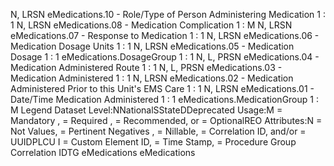 

N, LRSN
eMedications.10 - Role/Type of Person Administering Medication
1 : 1
N, LRSN
eMedications.08 - Medication Complication
1 : M
N, LRSN
eMedications.07 - Response to Medication
1 : 1
N, LRSN
eMedications.06 - Medication Dosage Units
1 : 1
N, LRSN
eMedications.05 - Medication Dosage
1 : 1
eMedications.DosageGroup
1 : 1
N, L, PRSN
eMedications.04 - Medication Administered Route
1 : 1
N, L, PRSN
eMedications.03 - Medication Administered
1 : 1
N, LRSN
eMedications.02 - Medication Administered Prior to this Unit's EMS Care
1 : 1
N, LRSN
eMedications.01 - Date/Time Medication Administered
1 : 1
eMedications.MedicationGroup
1 : M
Legend
Dataset Level:NNationalSStateDDeprecated
Usage:M = Mandatory ,  = Required ,  = Recommended, or  = OptionalREO
Attributes:N = Not Values,  = Pertinent Negatives ,  = Nillable,  = Correlation ID, and/or  = UUIDPLCU
I = Custom Element ID,  = Time Stamp,  = Procedure Group Correlation IDTG
eMedications
eMedications